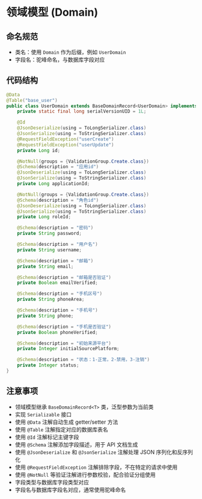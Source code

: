 # 领域模型 (Domain)

## 命名规范
- 类名：使用 `Domain` 作为后缀，例如 `UserDomain`
- 字段名：驼峰命名，与数据库字段对应

## 代码结构
```java
@Data
@Table("base_user")
public class UserDomain extends BaseDomainRecord<UserDomain> implements Serializable {
    private static final long serialVersionUID = 1L;

    @Id
    @JsonDeserialize(using = ToLongSerializer.class)
    @JsonSerialize(using = ToStringSerializer.class)
    @RequestFieldException("userCreate")
    @RequestFieldException("userUpdate")
    private Long id;

    @NotNull(groups = {ValidationGroup.Create.class})
    @Schema(description = "应用id")
    @JsonDeserialize(using = ToLongSerializer.class)
    @JsonSerialize(using = ToStringSerializer.class)
    private Long applicationId;

    @NotNull(groups = {ValidationGroup.Create.class})
    @Schema(description = "角色id")
    @JsonDeserialize(using = ToLongSerializer.class)
    @JsonSerialize(using = ToStringSerializer.class)
    private Long roleId;

    @Schema(description = "密码")
    private String password;

    @Schema(description = "用户名")
    private String username;

    @Schema(description = "邮箱")
    private String email;

    @Schema(description = "邮箱是否验证")
    private Boolean emailVerified;

    @Schema(description = "手机区号")
    private String phoneArea;

    @Schema(description = "手机号")
    private String phone;

    @Schema(description = "手机是否验证")
    private Boolean phoneVerified;

    @Schema(description = "初始来源平台")
    private Integer initialSourcePlatform;

    @Schema(description = "状态：1-正常，2-禁用，3-注销")
    private Integer status;
}
```

## 注意事项
- 领域模型继承 `BaseDomainRecord<T>` 类，泛型参数为当前类
- 实现 `Serializable` 接口
- 使用 `@Data` 注解自动生成 getter/setter 方法
- 使用 `@Table` 注解指定对应的数据库表名
- 使用 `@Id` 注解标记主键字段
- 使用 `@Schema` 注解添加字段描述，用于 API 文档生成
- 使用 `@JsonDeserialize` 和 `@JsonSerialize` 注解处理 JSON 序列化和反序列化
- 使用 `@RequestFieldException` 注解排除字段，不在特定的请求中使用
- 使用 `@NotNull` 等验证注解进行参数校验，配合验证分组使用
- 字段类型与数据库字段类型对应
- 字段名与数据库字段名对应，通常使用驼峰命名